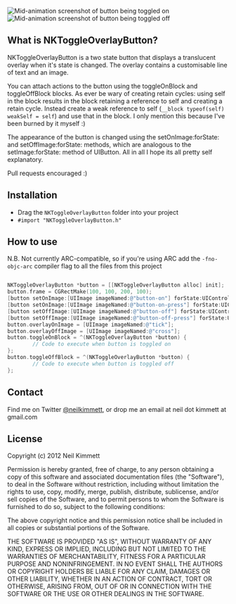 ![Mid-animation screenshot of button being toggled on](https://github.com/neilkimmett/NKToggleOverlayButton/raw/master/screenshot-on.png "Button toggled on") ![Mid-animation screenshot of button being toggled off](https://github.com/neilkimmett/NKToggleOverlayButton/raw/master/screenshot-off.png "Button toggled off")


## What is NKToggleOverlayButton?

NKToggleOverlayButton is a two state button that displays a translucent overlay when it's state is changed. The overlay contains a customisable line of text and an image.

You can attach actions to the button using the toggleOnBlock and toggleOffBlock blocks. As ever be wary of creating retain cycles: using self in
the block results in the block retaining a reference to self and creating a retain cycle. Instead create a weak reference to self (`__block typeof(self) weakSelf = self`) and use that in the block. I only mention this because I've been burned by it myself :)

The appearance of the button is changed using the 
setOnImage:forState: and setOffImage:forState: methods, which are analogous to 
the setImage:forState: method of UIButton. All in all I hope its all pretty
self explanatory.

Pull requests encouraged :)


## Installation

* Drag the `NKToggleOverlayButton` folder into your project
* `#import "NKToggleOverlayButton.h"`

## How to use

N.B. Not currently ARC-compatible, so if you're using ARC add the `-fno-objc-arc` compiler flag to all the files from this project 

``` objective-c

NKToggleOverlayButton *button = [[NKToggleOverlayButton alloc] init];
button.frame = CGRectMake(100, 100, 200, 100);
[button setOnImage:[UIImage imageNamed:@"button-on"] forState:UIControlStateNormal];
[button setOnImage:[UIImage imageNamed:@"button-on-press"] forState:UIControlStateHighlighted];
[button setOffImage:[UIImage imageNamed:@"button-off"] forState:UIControlStateNormal];
[button setOffImage:[UIImage imageNamed:@"button-off-press"] forState:UIControlStateHighlighted];
button.overlayOnImage = [UIImage imageNamed:@"tick"];
button.overlayOffImage = [UIImage imageNamed:@"cross"];
button.toggleOnBlock = ^(NKToggleOverlayButton *button) {
        // Code to execute when button is toggled on
};
button.toggleOffBlock = ^(NKToggleOverlayButton *button) {
        // Code to execute when button is toggled off
};
```

## Contact

Find me on Twitter [@neilkimmett](http://www.twitter.com/neilkimmett), or drop me an email at neil dot kimmett at gmail.com

## License

Copyright (c) 2012 Neil Kimmett

Permission is hereby granted, free of charge, to any person obtaining a copy of this software and associated documentation files (the "Software"), to deal in the Software without restriction, including without limitation the rights to use, copy, modify, merge, publish, distribute, sublicense, and/or sell copies of the Software, and to permit persons to whom the Software is furnished to do so, subject to the following conditions:

The above copyright notice and this permission notice shall be included in all copies or substantial portions of the Software.

THE SOFTWARE IS PROVIDED "AS IS", WITHOUT WARRANTY OF ANY KIND, EXPRESS OR IMPLIED, INCLUDING BUT NOT LIMITED TO THE WARRANTIES OF MERCHANTABILITY, FITNESS FOR A PARTICULAR PURPOSE AND NONINFRINGEMENT. IN NO EVENT SHALL THE AUTHORS OR COPYRIGHT HOLDERS BE LIABLE FOR ANY CLAIM, DAMAGES OR OTHER LIABILITY, WHETHER IN AN ACTION OF CONTRACT, TORT OR OTHERWISE, ARISING FROM, OUT OF OR IN CONNECTION WITH THE SOFTWARE OR THE USE OR OTHER DEALINGS IN THE SOFTWARE.